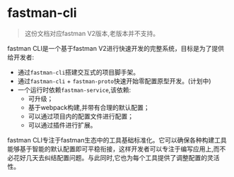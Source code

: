 # fastman-cli

> 这份文档对应fastman V2版本,老版本并不支持。

fastman CLI是一个基于fastman V2进行快速开发的完整系统，目标是为了提供给开发者:     

* 通过`fastman-cli`搭建交互式的项目脚手架。
* 通过`fastman-cli` + `fastman-proto`快速开始零配置原型开发。(计划中)
* 一个运行时依赖`fastman-service`,该依赖:    
  * 可升级；
  * 基于webpack构建,并带有合理的默认配置；
  * 可以通过项目内的配置文件进行配置；
  * 可以通过插件进行扩展。

fastman CLI专注于fastman生态中的工具基础标准化。它可以确保各种构建工具能够基于智能的默认配置即可平稳衔接，这样开发者可以专注于编写应用上,而不必花好几天去纠结配置问题。与此同时,它也为每个工具提供了调整配置的灵活性。     
